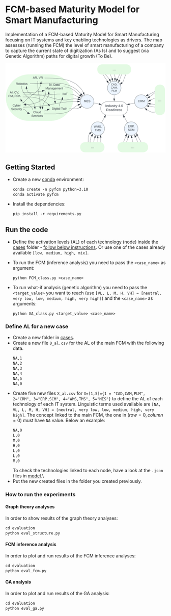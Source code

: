 # FCM-based Maturity Model for Smart Manufacturing 

Implementation of a FCM-based Maturity Model for Smart Manufacturing focusing on IT systems and key enabling technologies as drivers. The map assesses (running the FCM) the level of smart manufacturing of a company to capture the current state of digitization (As Is) and to suggest (via Genetic Algorithm) paths for digital growth (To Be).

![map](images/map.png)


## Getting Started

- Create a new [conda](https://docs.anaconda.com/free/miniconda/) environment:
    ```shell
    conda create -n pyfcm python=3.10
    conda activate pyfcm
    ```

- Install the dependencies:
    ```shell
    pip install -r requirements.py
    ```

## Run the code

- Define the activation levels (AL) of each technology (node) inside the [cases](cases) folder - [follow below instructions](#define-al-for-a-new-case). Or use one of the cases already available `[low, medium, high, mix]`.

- To run the FCM (inference analysis) you need to pass the `<case_name>` as argument:
    ```shell
    python FCM_class.py <case_name>
    ```

- To run what-if analysis (genetic algorithm) you need to pass the `<target_value>` you want to reach (use `[VL, L, M, H, VH] = [neutral, very low, low, medium, high, very high]`) and the `<case_name>` as arguments:
    ```shell
    python GA_class.py <target_value> <case_name>
    ```

### Define AL for a new case

- Create a new folder in [cases](cases).
- Create a new file `0_al.csv` for the AL of the main FCM with the following data.
    ```csv
    NA,1
    NA,2
    NA,3
    NA,4
    NA,5
    NA,0
    ```
- Create five new files `X_al.csv` for `X=[1,5]={1 = "CAD,CAM,PLM", 2="CRM", 3="ERP,SCM", 4="WMS,TMS", 5="MES"}` to define the AL of each technology of each IT system. Linguistic terms used available are `[NA, VL, L, M, H, VH] = [neutral, very low, low, medium, high, very high]`. The concept linked to the main FCM, the one in $(row=0,column=0)$ must have `NA` value. Below an example:
    ```csv
    NA,0
    L,0
    M,0
    H,0
    L,0
    L,0
    M,0
    ```
    To check the technologies linked to each node, have a look at the `.json` files in [model](model).\
- Put the new created files in the folder you created previously.

### How to run the experiments

#### Graph theory analyses
In order to show results of the graph theory analyses:
```shell
cd evaluation
python eval_structure.py
```

#### FCM inference analysis
In order to plot and run results of the FCM inference analyses:
```shell
cd evaluation
python eval_fcm.py
```

#### GA analysis
In order to plot and run results of the GA analysis:
```shell
cd evaluation
python eval_ga.py
```
